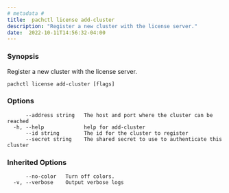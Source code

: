 ```yaml
---
# metadata # 
title:  pachctl license add-cluster
description: "Register a new cluster with the license server."
date:  2022-10-11T14:56:32-04:00
---
```


### Synopsis

Register a new cluster with the license server.

```
pachctl license add-cluster [flags]
```

### Options

```
      --address string   The host and port where the cluster can be reached
  -h, --help             help for add-cluster
      --id string        The id for the cluster to register
      --secret string    The shared secret to use to authenticate this cluster
```

### Inherited Options

```
      --no-color   Turn off colors.
  -v, --verbose    Output verbose logs
```

